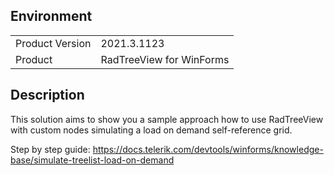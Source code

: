 ## Environment
<table>
	<tr>
		<td>Product Version</td>
		<td>2021.3.1123</td>
	</tr>
	<tr>
		<td>Product</td>
		<td>RadTreeView for WinForms</td>
	</tr>
</table>


## Description 

This solution aims to show you a sample approach how to use RadTreeView with custom nodes simulating a load on demand self-reference grid.

Step by step guide: https://docs.telerik.com/devtools/winforms/knowledge-base/simulate-treelist-load-on-demand